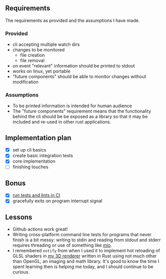 
## Requirements

The requirements as provided and the assumptions I have made.

### Provided
 - cli accepting multiple watch dirs
 - changes to be monitored
   - file creation
   - file removal
 - on event "relevant" information should be printed to stdout
 - works on linux, yet portable
 - "future components" should be able to monitor changes without modification

### Assumptions
 - To be printed information is intended for human audience
 - The "future components" requirement means that the functionality behind the cli should be be exposed as a library so that it may be included and re-used in other rust applications.

## Implementation plan

 - [x] set up cli basics
 - [x] create basic integration tests
 - [x] core implementation
 - [ ] finishing touches

## Bonus

 - [x] [run tests and lints in CI](https://github.com/mickvangelderen/challenge_watch_cli/actions)
 - [x] gracefully exits on program interrupt signal

## Lessons
 - Github actions work great!
 - Writing cross-platform command line tests for programs that never finish is a bit messy: writing to stdin and reading from stdout and stderr requires threading or use of something like [mio](https://github.com/tokio-rs/mio).
 - I remembered `notify` from when I used it to implement hot reloading of GLSL shaders in [my 3D renderer](https://github.com/mickvangelderen/clustered-light-shading) written in Rust using not much other than OpenGL, an imaging and math library. It's good to know the time I spent learning then is helping me today, and I should continue to be curious.

